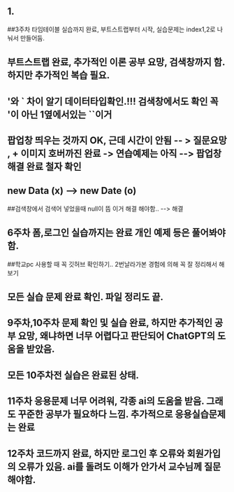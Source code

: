 ## 1.


##3주차 타임테이블 실습까지 완료, 부트스트랩부터 시작, 실습문제는 index1,2로 나눠서 만들어둠.
## 부트스트랩 완료, 추가적인 이론 공부 요망, 검색창까지 함. 하지만 추가적인 복습 필요.
## '와 ` 차이 알기 데이터타입확인.!!! 검색창에서도 확인 꼭 '이 아닌 1옆에서있는 ``이거
## 팝업창 띄우는 것까지 OK, 근데 시간이 안됨 -- > 질문요망 , + 이미지 호버까진 완료 -> 연습예제는 아직 --> 팝업창 해결 완료 철자 확인
## new Data (x) --> new Date (o)
##검색창에서 검색어 넣었을때 null이 뜸 이거 해결 해야함..  --> 해결
## 6주차 폼,로그인 실습까지는 완료 개인 예제 등은 풀어봐야함.
##학교pc 사용할 때 꼭 깃허브 확인하기.. 2번날라가본 경험에 의해 꼭 잘 정리해서 해보기
## 모든 실습 문제 완료 확인. 파일 정리도 끝.
## 9주차,10주차 문제 확인 및 실습 완료, 하지만 추가적인 공부 요망, 왜냐하면 너무 어렵다고 판단되어 ChatGPT의 도움을 받았음.
## 모든 10주차전 실습은 완료된 상태.
## 11주차 응용문제 너무 어려워, 각종 ai의 도움을 받음. 그래도 꾸준한 공부가 필요하다 느낌. 추가적으로 응용실습문제는 완료
## 12주차 코드까지 완료, 하지만 로그인 후 오류와 회원가입의 오류가 있음. ai를 돌려도 이해가 안가서 교수님께 질문해야함.